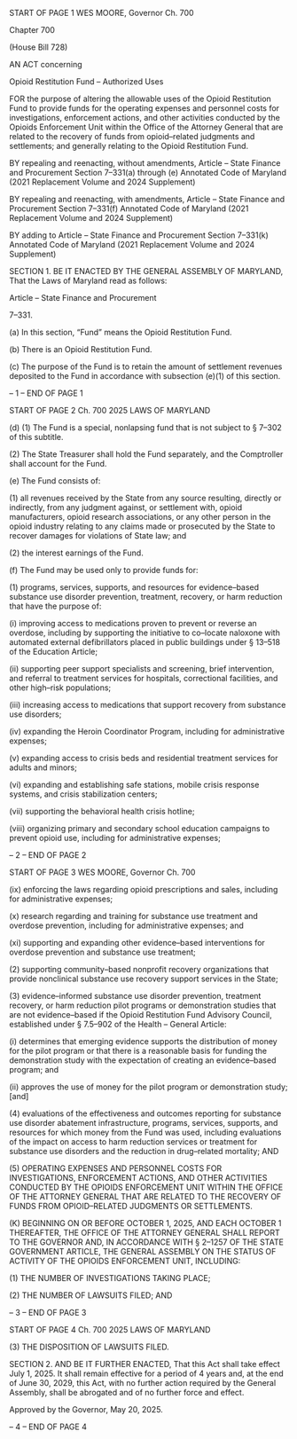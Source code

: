 START OF PAGE 1
WES MOORE, Governor Ch. 700

Chapter 700

(House Bill 728)

AN ACT concerning

Opioid Restitution Fund – Authorized Uses

FOR the purpose of altering the allowable uses of the Opioid Restitution Fund to provide
funds for the operating expenses and personnel costs for investigations, enforcement
actions, and other activities conducted by the Opioids Enforcement Unit within the
Office of the Attorney General that are related to the recovery of funds from
opioid–related judgments and settlements; and generally relating to the Opioid
Restitution Fund.

BY repealing and reenacting, without amendments,
Article – State Finance and Procurement
Section 7–331(a) through (e)
Annotated Code of Maryland
(2021 Replacement Volume and 2024 Supplement)

BY repealing and reenacting, with amendments,
Article – State Finance and Procurement
Section 7–331(f)
Annotated Code of Maryland
(2021 Replacement Volume and 2024 Supplement)

BY adding to
Article – State Finance and Procurement
Section 7–331(k)
Annotated Code of Maryland
(2021 Replacement Volume and 2024 Supplement)

SECTION 1. BE IT ENACTED BY THE GENERAL ASSEMBLY OF MARYLAND,
That the Laws of Maryland read as follows:

Article – State Finance and Procurement

7–331.

(a) In this section, “Fund” means the Opioid Restitution Fund.

(b) There is an Opioid Restitution Fund.

(c) The purpose of the Fund is to retain the amount of settlement revenues
deposited to the Fund in accordance with subsection (e)(1) of this section.

– 1 –
END OF PAGE 1

START OF PAGE 2
Ch. 700 2025 LAWS OF MARYLAND

(d) (1) The Fund is a special, nonlapsing fund that is not subject to § 7–302 of
this subtitle.

(2) The State Treasurer shall hold the Fund separately, and the
Comptroller shall account for the Fund.

(e) The Fund consists of:

(1) all revenues received by the State from any source resulting, directly or
indirectly, from any judgment against, or settlement with, opioid manufacturers, opioid
research associations, or any other person in the opioid industry relating to any claims
made or prosecuted by the State to recover damages for violations of State law; and

(2) the interest earnings of the Fund.

(f) The Fund may be used only to provide funds for:

(1) programs, services, supports, and resources for evidence–based
substance use disorder prevention, treatment, recovery, or harm reduction that have the
purpose of:

(i) improving access to medications proven to prevent or reverse an
overdose, including by supporting the initiative to co–locate naloxone with automated
external defibrillators placed in public buildings under § 13–518 of the Education Article;

(ii) supporting peer support specialists and screening, brief
intervention, and referral to treatment services for hospitals, correctional facilities, and
other high–risk populations;

(iii) increasing access to medications that support recovery from
substance use disorders;

(iv) expanding the Heroin Coordinator Program, including for
administrative expenses;

(v) expanding access to crisis beds and residential treatment
services for adults and minors;

(vi) expanding and establishing safe stations, mobile crisis response
systems, and crisis stabilization centers;

(vii) supporting the behavioral health crisis hotline;

(viii) organizing primary and secondary school education campaigns
to prevent opioid use, including for administrative expenses;

– 2 –
END OF PAGE 2

START OF PAGE 3
WES MOORE, Governor Ch. 700

(ix) enforcing the laws regarding opioid prescriptions and sales,
including for administrative expenses;

(x) research regarding and training for substance use treatment and
overdose prevention, including for administrative expenses; and

(xi) supporting and expanding other evidence–based interventions
for overdose prevention and substance use treatment;

(2) supporting community–based nonprofit recovery organizations that
provide nonclinical substance use recovery support services in the State;

(3) evidence–informed substance use disorder prevention, treatment
recovery, or harm reduction pilot programs or demonstration studies that are not
evidence–based if the Opioid Restitution Fund Advisory Council, established under §
7.5–902 of the Health – General Article:

(i) determines that emerging evidence supports the distribution of
money for the pilot program or that there is a reasonable basis for funding the
demonstration study with the expectation of creating an evidence–based program; and

(ii) approves the use of money for the pilot program or demonstration
study; [and]

(4) evaluations of the effectiveness and outcomes reporting for substance
use disorder abatement infrastructure, programs, services, supports, and resources for
which money from the Fund was used, including evaluations of the impact on access to
harm reduction services or treatment for substance use disorders and the reduction in
drug–related mortality; AND

(5) OPERATING EXPENSES AND PERSONNEL COSTS FOR
INVESTIGATIONS, ENFORCEMENT ACTIONS, AND OTHER ACTIVITIES CONDUCTED BY
THE OPIOIDS ENFORCEMENT UNIT WITHIN THE OFFICE OF THE ATTORNEY
GENERAL THAT ARE RELATED TO THE RECOVERY OF FUNDS FROM
OPIOID–RELATED JUDGMENTS OR SETTLEMENTS.

(K) BEGINNING ON OR BEFORE OCTOBER 1, 2025, AND EACH OCTOBER 1
THEREAFTER, THE OFFICE OF THE ATTORNEY GENERAL SHALL REPORT TO THE
GOVERNOR AND, IN ACCORDANCE WITH § 2–1257 OF THE STATE GOVERNMENT
ARTICLE, THE GENERAL ASSEMBLY ON THE STATUS OF ACTIVITY OF THE OPIOIDS
ENFORCEMENT UNIT, INCLUDING:

(1) THE NUMBER OF INVESTIGATIONS TAKING PLACE;

(2) THE NUMBER OF LAWSUITS FILED; AND

– 3 –
END OF PAGE 3

START OF PAGE 4
Ch. 700 2025 LAWS OF MARYLAND

(3) THE DISPOSITION OF LAWSUITS FILED.

SECTION 2. AND BE IT FURTHER ENACTED, That this Act shall take effect July
1, 2025. It shall remain effective for a period of 4 years and, at the end of June 30, 2029,
this Act, with no further action required by the General Assembly, shall be abrogated and
of no further force and effect.

Approved by the Governor, May 20, 2025.

– 4 –
END OF PAGE 4